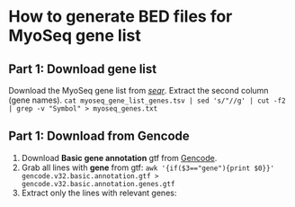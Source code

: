
# How to generate BED files for MyoSeq gene list

## Part 1: Download gene list
Download the MyoSeq gene list from [_seqr_](https://seqr.broadinstitute.org/dashboard). Extract the second column (gene names).
`cat myoseq_gene_list_genes.tsv | sed 's/"//g' | cut -f2 | grep -v "Symbol" > myoseq_genes.txt`

## Part 1: Download from Gencode

 1. Download **Basic gene annotation** gtf from [Gencode]([https://www.gencodegenes.org/human/]).
 2. Grab all lines with **gene** from gtf: `awk '{if($3=="gene"){print $0}}' gencode.v32.basic.annotation.gtf > gencode.v32.basic.annotation.genes.gtf`
 3. Extract only the lines with relevant genes:

